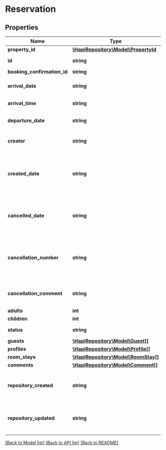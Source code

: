 # Reservation

## Properties
Name | Type | Description | Notes
------------ | ------------- | ------------- | -------------
**property_id** | [**\HapiRepository\Model\PropertyId**](PropertyId.md) |  | [optional] 
**id** | **string** | pms reservation id and object key | [optional] 
**booking_confirmation_id** | **string** | crs reservation id | [optional] 
**arrival_date** | **string** | check-in date, in YYYY-MM-DD format | [optional] 
**arrival_time** | **string** | estimated check-in time | [optional] 
**departure_date** | **string** | check-out date, in YYYY-MM-DD format | [optional] 
**creator** | **string** | user or interface who created the reservation | [optional] 
**created_date** | **string** | read-only reservation create date in hotel, in YYYY-MM-DDThh:mm:ss.sss format | [optional] 
**cancelled_date** | **string** | Reservation cancellation date in hotel, in YYYY-MM-DDThh:mm:ss.sss format | [optional] 
**cancellation_number** | **string** | cancellation number for reservation. may be supplied externally or returned from pms | [optional] 
**cancellation_comment** | **string** | Cancellation comment why reservation was cancelled | [optional] 
**adults** | **int** |  | [optional] 
**children** | **int** |  | [optional] 
**status** | **string** | current status of reservation | [optional] 
**guests** | [**\HapiRepository\Model\Guest[]**](Guest.md) |  | [optional] 
**profiles** | [**\HapiRepository\Model\Profile[]**](Profile.md) |  | [optional] 
**room_stays** | [**\HapiRepository\Model\RoomStay[]**](RoomStay.md) |  | [optional] 
**comments** | [**\HapiRepository\Model\Comment[]**](Comment.md) |  | [optional] 
**repository_created** | **string** | repository create date in YYYY-MM-DDThh:mm:ss.sss format | [optional] 
**repository_updated** | **string** | repository update date in YYYY-MM-DDThh:mm:ss.sss format | [optional] 

[[Back to Model list]](../README.md#documentation-for-models) [[Back to API list]](../README.md#documentation-for-api-endpoints) [[Back to README]](../README.md)


